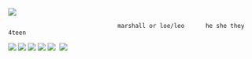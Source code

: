 
<img src="https://media.discordapp.net/attachments/1267171422275502165/1289354939080118343/224_Sem_Titulo_20240927193603.png?ex=66f884dc&is=66f7335c&hm=48dcc1a349a0ea2f16ec16a1182ad09daef95f86fd481495cb8e93e5ae367fae&"/>


                                   marshall or loe/leo      he she they      4teen 
                                         


<img src="https://media.discordapp.net/attachments/1267171422275502165/1289354939373584468/226_Sem_Titulo_20240927193519.png?ex=66f884dc&is=66f7335c&hm=441a70375e850c2f50b3ca23a052649bc76b4ece167b880514c55388c524720b&"/>                           <img src="https://media.discordapp.net/attachments/1267171422275502165/1289635098593067060/tumblr_py7mnxaJ8Q1xzybrpo4_100.png?ex=66f989c7&is=66f83847&hm=6635775a3ea918d627da94ddb3ab7bb013c176bae313c1e900b501914aea4d1c&">  <img src="https://media.discordapp.net/attachments/1267171422275502165/1289635098173509632/d1yamnq-5ff10dfb-6097-4ed5-986b-740d901e99bf.gif?ex=66f989c7&is=66f83847&hm=07882e5efb1f82ae3dca8d6bf8fc898e3c746ed4506ac6961a89742119f97aa4&">  <img src="https://media.discordapp.net/attachments/1267171422275502165/1289635097510678703/d6klt1x-efd275f3-6524-4f22-8b8c-efbedf711ab7.png?ex=66f989c7&is=66f83847&hm=ec972ad17ac30bfd1838281435369f72b6366c55f99d584e56448865155bb2f2&">  <img src="https://media.discordapp.net/attachments/1267171422275502165/1289635039662833715/gloomy_bear_stamp_by_bunsona-d9x76vr.png?ex=66f989b9&is=66f83839&hm=60806a2818e82c80bdf02e308a16ea1b1153caa99726a31706c7d588ca202c62&">  <img scr="https://media.discordapp.net/attachments/1267171422275502165/1289635040925581394/9f0b286a1976041cecb6f3bcac11829269935dc1.gif?ex=66f989ba&is=66f8383a&hm=3619b25864bd576fb54196c15b8bed71dad2457d318feb4fbaf255ae2521b5ff&"> <img src="https://media.discordapp.net/attachments/1267171422275502165/1289635038455136356/goreshit.png?ex=66f989b9&is=66f83839&hm=50805d4428223cbd36be0c2075d6fde6615f2a3817b411230d96f10e2c4debba&"> 
